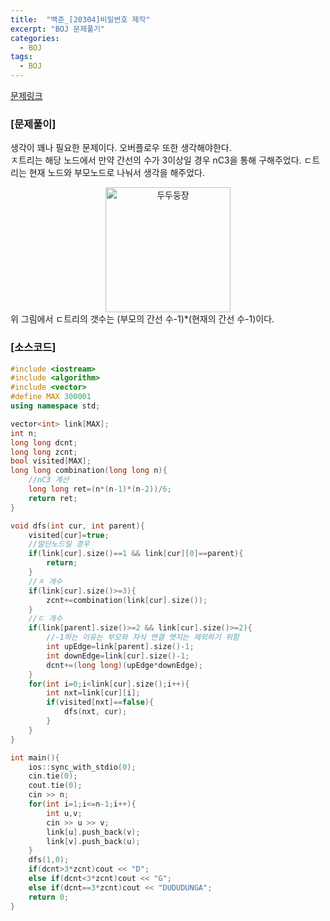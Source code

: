 ```yaml
---
title:  "백준_[20304]비밀번호 제작"
excerpt: "BOJ 문제풀기"
categories:
  - BOJ
tags:
  - BOJ
---
```

[문제링크](https://www.acmicpc.net/problem/20304)
### [문제풀이]
생각이 꽤나 필요한 문제이다. 오버플로우 또한 생각해야한다.  
ㅈ트리는 해당 노드에서 만약 간선의 수가 3이상일 경우 nC3을 통해 구해주었다. ㄷ트리는 현재 노드와 부모노드로 나눠서 생각을 해주었다.  
<center><img width="200" alt="두두둥장" src="https://user-images.githubusercontent.com/63391675/107851674-0e84fb80-6e4f-11eb-9c51-ede2dce3544d.png"></center>
위 그림에서 ㄷ트리의 갯수는 (부모의 간선 수-1)*(현재의 간선 수-1)이다.

### [소스코드]
~~~cpp
#include <iostream>
#include <algorithm>
#include <vector>
#define MAX 300001
using namespace std;

vector<int> link[MAX];
int n;
long long dcnt;
long long zcnt;
bool visited[MAX];
long long combination(long long n){
    //nC3 계산
    long long ret=(n*(n-1)*(n-2))/6;
    return ret;
}

void dfs(int cur, int parent){
    visited[cur]=true;
    //말단노드일 경우
    if(link[cur].size()==1 && link[cur][0]==parent){
        return;
    }
    //ㅈ 개수
    if(link[cur].size()>=3){
        zcnt+=combination(link[cur].size());
    }
    //ㄷ 개수
    if(link[parent].size()>=2 && link[cur].size()>=2){
        //-1하는 이유는 부모와 자식 연결 엣지는 제외하기 위함
        int upEdge=link[parent].size()-1;
        int downEdge=link[cur].size()-1;
        dcnt+=(long long)(upEdge*downEdge);
    }
    for(int i=0;i<link[cur].size();i++){
        int nxt=link[cur][i];
        if(visited[nxt]==false){
            dfs(nxt, cur);
        }
    }
}

int main(){
    ios::sync_with_stdio(0);
    cin.tie(0);
    cout.tie(0);
    cin >> n;
    for(int i=1;i<=n-1;i++){
        int u,v;
        cin >> u >> v;
        link[u].push_back(v);
        link[v].push_back(u);
    }
    dfs(1,0);
    if(dcnt>3*zcnt)cout << "D";
    else if(dcnt<3*zcnt)cout << "G";
    else if(dcnt==3*zcnt)cout << "DUDUDUNGA";
    return 0;
}
~~~